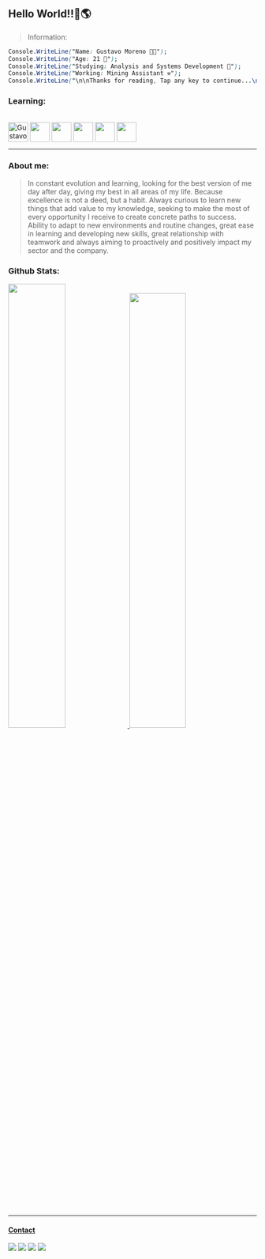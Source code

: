## Hello World!!👋🌎 
> Information:
```CSS  
Console.WriteLine("Name: Gustavo Moreno 🧑‍💻");  
Console.WriteLine("Age: 21 🚀"); 
Console.WriteLine("Studying: Analysis and Systems Development 📝");
Console.WriteLine("Working: Mining Assistant ⚒");
Console.WriteLine("\n\nThanks for reading, Tap any key to continue...\n\n\n");
```

### Learning:
<div style="display: inline_block"><br>
   <img align="center" alt="Gustavo-C#" height="40" widht="40" src="https://cdn.worldvectorlogo.com/logos/c--4.svg">
   <img align="center" height="40" widht="40" src="https://icons-for-free.com/iconfiles/png/512/development+logo+mysql+icon-1320184807686758112.png">
   <img align="center" height="40" widht="40" src="https://logodownload.org/wp-content/uploads/2016/10/html5-logo-2834x4000.png">
   <img align="center" height="40" widht="40" src="https://i.pinimg.com/originals/eb/7e/20/eb7e20e646f5b7ec9ed4f8f78a5dee8f.png"/> 
   <img align="center" height="40" widht="40" src="https://cdn-icons-png.flaticon.com/512/5968/5968292.png">
   <img align="center" height="40" widht="40" src="https://git-scm.com/images/logos/downloads/Git-Icon-1788C.png">
</div>

---
### About me:
>In constant evolution and learning, looking for the best version of me day after day, giving my best in all areas of my life. Because excellence is not a deed, but a habit. Always curious to learn new things that add value to my knowledge, seeking to make the most of every opportunity I receive to create concrete paths to success. Ability to adapt to new environments and routine changes, great ease in learning and developing new skills, great relationship with teamwork and always aiming to proactively and positively impact my sector and the company.

### <sumary>Github Stats:</summary>

<div>
   <a href="https://github.com/GustavoMSV">
   <img width="48%" src="https://github-readme-stats.vercel.app/api?username=GustavoMSV&show_icons=true&theme=dracula&include_all_commits=true&count_private=true"/>
   <img width="47.5%" src="https://github-readme-stats.vercel.app/api/top-langs/?username=GustavoMSV&layout=compact&langs_count=16&theme=dracula"/>
</div>
   
---
    
#### Contact

**[<img src="https://camo.githubusercontent.com/a80d00f23720d0bc9f55481cfcd77ab79e141606829cf16ec43f8cacc7741e46/68747470733a2f2f696d672e736869656c64732e696f2f62616467652f4c696e6b6564496e2d3030373742353f7374796c653d666f722d7468652d6261646765266c6f676f3d6c696e6b6564696e266c6f676f436f6c6f723d7768697465" />](https://www.linkedin.com/in/gustavo-moreno-5803a0229/)** **[<img src= "https://img.shields.io/badge/website-000000?style=for-the-badge&logo=About.me&logoColor=white"/>](https://gustavomsv.github.io/#home)** **[<img src="https://img.shields.io/badge/Gmail-D14836?style=for-the-badge&logo=gmail&logoColor=white" />](https://mail.google.com/mail/u/0/?tab=rm&ogbl#inbox?compose=GTvVlcRzBWWrFZfTJxhqxtxxQKbrkrvcwwTCLmFSgrCqkjGNkHbTGvlbWGDjfxJqlVcbZWSQMBkDs)** **[<img src= "https://img.shields.io/badge/WhatsApp-25D366?style=for-the-badge&logo=whatsapp&logoColor=white"/>](https://wa.me/+5511997868798)**
   

<!---
GustavoMSV/GustavoMSV is a ✨ special ✨ repository because its `README.md` (this file) appears on your GitHub profile.
You can click the Preview link to take a look at your changes.
--->
